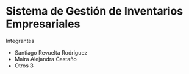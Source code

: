 # Sistema de Gestión de Inventarios Empresariales

Integrantes

- Santiago Revuelta Rodriguez
- Maira Alejandra Castaño
- Otros 3
